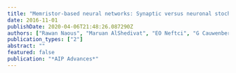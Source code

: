 ```yaml
---
title: "Memristor-based neural networks: Synaptic versus neuronal stochasticity"
date: 2016-11-01
publishDate: 2020-04-06T21:48:26.087290Z
authors: ["Rawan Naous", "Maruan AlShedivat", "EO Neftci", "G Cauwenberghs", "KN Salama"]
publication_types: ["2"]
abstract: ""
featured: false
publication: "*AIP Advances*"
---
```


